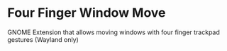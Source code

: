# Four Finger Window Move
GNOME Extension that allows moving windows with four finger trackpad gestures (Wayland only)
